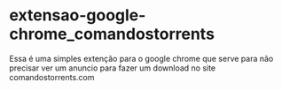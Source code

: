 # extensao-google-chrome_comandostorrents
Essa é uma simples extenção para o google chrome que serve para não precisar ver um anuncio para fazer um download no site comandostorrents.com
